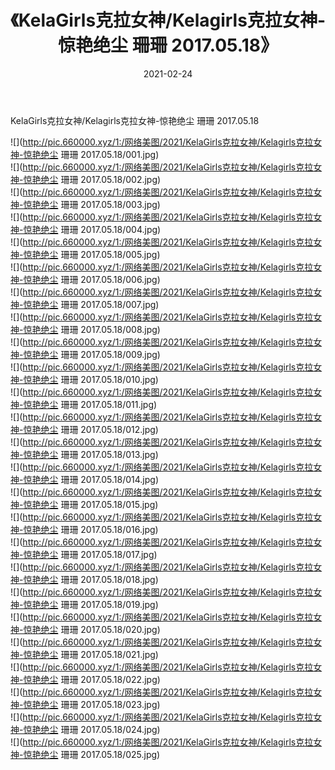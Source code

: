 ﻿---
layout: post
title:  《KelaGirls克拉女神/Kelagirls克拉女神-惊艳绝尘 珊珊 2017.05.18》
date:   2021-02-24
img: http://pic.660000.xyz/1:/网络美图/2021/KelaGirls克拉女神/Kelagirls克拉女神-惊艳绝尘 珊珊 2017.05.18/000.jpg
categories: [美女, 清纯, 唯美]
---

KelaGirls克拉女神/Kelagirls克拉女神-惊艳绝尘 珊珊 2017.05.18

 ![](http://pic.660000.xyz/1:/网络美图/2021/KelaGirls克拉女神/Kelagirls克拉女神-惊艳绝尘 珊珊 2017.05.18/001.jpg) <br>![](http://pic.660000.xyz/1:/网络美图/2021/KelaGirls克拉女神/Kelagirls克拉女神-惊艳绝尘 珊珊 2017.05.18/002.jpg) <br>![](http://pic.660000.xyz/1:/网络美图/2021/KelaGirls克拉女神/Kelagirls克拉女神-惊艳绝尘 珊珊 2017.05.18/003.jpg) <br>![](http://pic.660000.xyz/1:/网络美图/2021/KelaGirls克拉女神/Kelagirls克拉女神-惊艳绝尘 珊珊 2017.05.18/004.jpg) <br>![](http://pic.660000.xyz/1:/网络美图/2021/KelaGirls克拉女神/Kelagirls克拉女神-惊艳绝尘 珊珊 2017.05.18/005.jpg) <br>![](http://pic.660000.xyz/1:/网络美图/2021/KelaGirls克拉女神/Kelagirls克拉女神-惊艳绝尘 珊珊 2017.05.18/006.jpg) <br>![](http://pic.660000.xyz/1:/网络美图/2021/KelaGirls克拉女神/Kelagirls克拉女神-惊艳绝尘 珊珊 2017.05.18/007.jpg) <br>![](http://pic.660000.xyz/1:/网络美图/2021/KelaGirls克拉女神/Kelagirls克拉女神-惊艳绝尘 珊珊 2017.05.18/008.jpg) <br>![](http://pic.660000.xyz/1:/网络美图/2021/KelaGirls克拉女神/Kelagirls克拉女神-惊艳绝尘 珊珊 2017.05.18/009.jpg) <br>![](http://pic.660000.xyz/1:/网络美图/2021/KelaGirls克拉女神/Kelagirls克拉女神-惊艳绝尘 珊珊 2017.05.18/010.jpg) <br>![](http://pic.660000.xyz/1:/网络美图/2021/KelaGirls克拉女神/Kelagirls克拉女神-惊艳绝尘 珊珊 2017.05.18/011.jpg) <br>![](http://pic.660000.xyz/1:/网络美图/2021/KelaGirls克拉女神/Kelagirls克拉女神-惊艳绝尘 珊珊 2017.05.18/012.jpg) <br>![](http://pic.660000.xyz/1:/网络美图/2021/KelaGirls克拉女神/Kelagirls克拉女神-惊艳绝尘 珊珊 2017.05.18/013.jpg) <br>![](http://pic.660000.xyz/1:/网络美图/2021/KelaGirls克拉女神/Kelagirls克拉女神-惊艳绝尘 珊珊 2017.05.18/014.jpg) <br>![](http://pic.660000.xyz/1:/网络美图/2021/KelaGirls克拉女神/Kelagirls克拉女神-惊艳绝尘 珊珊 2017.05.18/015.jpg) <br>![](http://pic.660000.xyz/1:/网络美图/2021/KelaGirls克拉女神/Kelagirls克拉女神-惊艳绝尘 珊珊 2017.05.18/016.jpg) <br>![](http://pic.660000.xyz/1:/网络美图/2021/KelaGirls克拉女神/Kelagirls克拉女神-惊艳绝尘 珊珊 2017.05.18/017.jpg) <br>![](http://pic.660000.xyz/1:/网络美图/2021/KelaGirls克拉女神/Kelagirls克拉女神-惊艳绝尘 珊珊 2017.05.18/018.jpg) <br>![](http://pic.660000.xyz/1:/网络美图/2021/KelaGirls克拉女神/Kelagirls克拉女神-惊艳绝尘 珊珊 2017.05.18/019.jpg) <br>![](http://pic.660000.xyz/1:/网络美图/2021/KelaGirls克拉女神/Kelagirls克拉女神-惊艳绝尘 珊珊 2017.05.18/020.jpg) <br>![](http://pic.660000.xyz/1:/网络美图/2021/KelaGirls克拉女神/Kelagirls克拉女神-惊艳绝尘 珊珊 2017.05.18/021.jpg) <br>![](http://pic.660000.xyz/1:/网络美图/2021/KelaGirls克拉女神/Kelagirls克拉女神-惊艳绝尘 珊珊 2017.05.18/022.jpg) <br>![](http://pic.660000.xyz/1:/网络美图/2021/KelaGirls克拉女神/Kelagirls克拉女神-惊艳绝尘 珊珊 2017.05.18/023.jpg) <br>![](http://pic.660000.xyz/1:/网络美图/2021/KelaGirls克拉女神/Kelagirls克拉女神-惊艳绝尘 珊珊 2017.05.18/024.jpg) <br>![](http://pic.660000.xyz/1:/网络美图/2021/KelaGirls克拉女神/Kelagirls克拉女神-惊艳绝尘 珊珊 2017.05.18/025.jpg) <br>